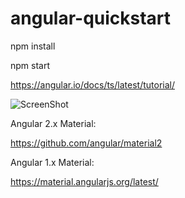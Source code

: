 # angular-quickstart

npm install

npm start

https://angular.io/docs/ts/latest/tutorial/

![ScreenShot](https://angular.io/resources/images/devguide/toh/heroes-list-2.png "Description goes here")

Angular 2.x Material:

https://github.com/angular/material2

Angular 1.x Material:

https://material.angularjs.org/latest/

